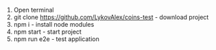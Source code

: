 
1) Open terminal 
2) git clone https://github.com/LykovAlex/coins-test   - download project
3) npm i                                               - install node modules
4) npm start                                           - start project
5) npm run e2e                                         - test application